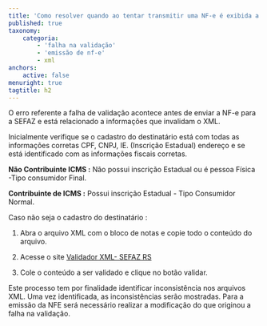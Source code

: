 ```yaml
---
title: 'Como resolver quando ao tentar transmitir uma NF-e é exibida a mensagem de falha na validação dos dados?'
published: true
taxonomy:
    categoria:
        - 'falha na validação'
        - 'emissão de nf-e'
        - xml
anchors:
    active: false
menuright: true
tagtitle: h2
---
```


O erro referente a falha de validação acontece antes de enviar a NF-e para a SEFAZ e está relacionado a informações que invalidam o XML. 

Inicialmente verifique se o cadastro do destinatário está com todas as informações corretas CPF, CNPJ, IE. (Inscrição Estadual) endereço e se está identificado com as informações fiscais corretas.

**Não Contribuinte ICMS :** Não possui inscrição Estadual ou é pessoa Física -Tipo consumidor Final.

**Contribuinte de ICMS :** Possui inscrição Estadual - Tipo Consumidor Normal.

 Caso não seja o cadastro do destinatário :
 
1. Abra o arquivo XML com o bloco de notas e copie todo o conteúdo do arquivo. 

2. Acesse o site [Validador XML- SEFAZ RS ](https://www.sefaz.rs.gov.br/nfe/nfe-val.aspx) 

3. Cole o conteúdo a ser validado e clique no botão validar.

Este processo tem por finalidade identificar inconsistência nos arquivos XML. Uma vez identificada, as inconsistências serão mostradas. Para a emissão da NFE será necessário realizar a modificação do que originou a falha na validação.
 
